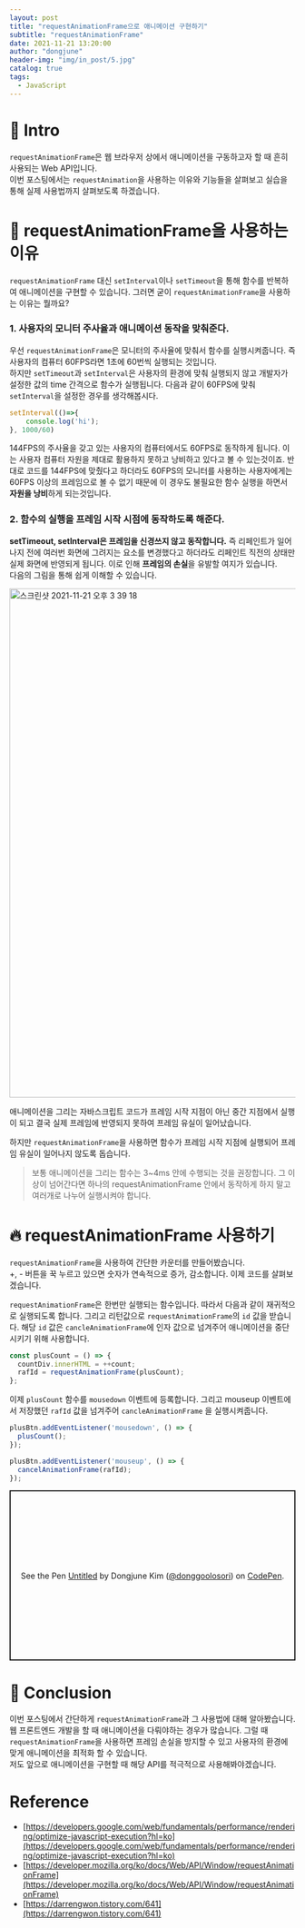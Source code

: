```yaml
---
layout: post
title: "requestAnimationFrame으로 애니메이션 구현하기" 
subtitle: "requestAnimationFrame"
date: 2021-11-21 13:20:00
author: "dongjune"
header-img: "img/in_post/5.jpg"
catalog: true
tags:
  - JavaScript 
---
```


# 🛫 Intro
`requestAnimationFrame`은 웹 브라우저 상에서 애니메이션을 구동하고자 할 때 흔히 사용되는 Web API입니다.  
이번 포스팅에서는 `requestAnimation`을 사용하는 이유와 기능들을 살펴보고 실습을 통해 실제 사용법까지 살펴보도록 하겠습니다.  
# 🤔 requestAnimationFrame을 사용하는 이유
`requestAnimationFrame` 대신 `setInterval`이나 `setTimeout`을 통해 함수를 반복하여 애니메이션을 구현할 수 있습니다. 그러면 굳이 `requestAnimationFrame`을 사용하는 이유는 뭘까요?  
### 1. 사용자의 모니터 주사율과 애니메이션 동작을 맞춰준다.
우선 `requestAnimationFrame`은 모니터의 주사율에 맞춰서 함수를 실행시켜줍니다. 즉 사용자의 컴퓨터 60FPS라면 1초에 60번씩 실행되는 것입니다.  
하지만 `setTimeout`과 `setInterval`은 사용자의 환경에 맞춰 실행되지 않고 개발자가 설정한 값의 time 간격으로 함수가 실행됩니다. 다음과 같이 60FPS에 맞춰 `setInterval`을 설정한 경우를 생각해봅시다.
```js
setInterval(()=>{
    console.log('hi');
}, 1000/60)
```
144FPS의 주사율을 갖고 있는 사용자의 컴퓨터에서도 60FPS로 동작하게 됩니다. 이는 사용자 컴퓨터 자원을 제대로 활용하지 못하고 낭비하고 있다고 볼 수 있는것이죠. 반대로 코드를 144FPS에 맞췄다고 하더라도 60FPS의 모니터를 사용하는 사용자에게는 60FPS 이상의 프레임으로 볼 수 없기 때문에 이 경우도 불필요한 함수 실행을 하면서 **자원을 낭비**하게 되는것입니다.
### 2. 함수의 실행을 프레임 시작 시점에 동작하도록 해준다.
**setTimeout, setInterval은 프레임을 신경쓰지 않고 동작합니다.** 즉 리페인트가 일어나지 전에 여러번 화면에 그려지는 요소를 변경했다고 하더라도 리페인트 직전의 상태만 실제 화면에 반영되게 됩니다. 이로 인해 **프레임의 손실**을 유발할 여지가 있습니다.  
다음의 그림을 통해 쉽게 이해할 수 있습니다.  

<img width="897" alt="스크린샷 2021-11-21 오후 3 39 18" src="https://user-images.githubusercontent.com/53213397/142752445-7d44dbf3-9524-4a33-a635-0bbd3162e7ed.png">

애니메이션을 그리는 자바스크립트 코드가 프레임 시작 지점이 아닌 중간 지점에서 실행이 되고 결국 실제 프레임에 반영되지 못하여 프레임 유실이 일어났습니다.  
  
하지만 `requestAnimationFrame`을 사용하면 함수가 프레임 시작 지점에 실행되어 프레임 유실이 일어나지 않도록 돕습니다. 
> 보통 애니메이션을 그리는 함수는 3~4ms 안에 수행되는 것을 권장합니다. 그 이상이 넘어간다면 하나의 requestAnimationFrame 안에서 동작하게 하지 말고 여러개로 나누어 실행시켜야 합니다.
  
# 🔥 requestAnimationFrame 사용하기
`requestAnimationFrame`을 사용하여 간단한 카운터를 만들어봤습니다.  
+, - 버튼을 꾹 누르고 있으면 숫자가 연속적으로 증가, 감소합니다. 이제 코드를 살펴보겠습니다.  

`requestAnimationFrame`은 한번만 실행되는 함수입니다. 따라서 다음과 같이 재귀적으로 실행되도록 합니다. 그리고 리턴값으로 `requestAnimationFrame`의 `id` 값을 받습니다. 해당 `id` 값은 `cancleAnimationFrame`에 인자 값으로 넘겨주어 애니메이션을 중단시키기 위해 사용합니다.
```js
const plusCount = () => {
  countDiv.innerHTML = ++count;
  rafId = requestAnimationFrame(plusCount);
};
```
이제 `plusCount` 함수를 `mousedown` 이벤트에 등록합니다. 그리고 mouseup 이벤트에서 저장했던 `rafId` 값을 넘겨주어 `cancleAnimationFrame` 을 실행시켜줍니다. 
```js
plusBtn.addEventListener('mousedown', () => {
  plusCount();
});

plusBtn.addEventListener('mouseup', () => {
  cancelAnimationFrame(rafId);
});
```

<p class="codepen" data-height="300" data-default-tab="html,result" data-slug-hash="XWaQXMJ" data-user="donggoolosori" style="height: 300px; box-sizing: border-box; display: flex; align-items: center; justify-content: center; border: 2px solid; margin: 1em 0; padding: 1em;">
  <span>See the Pen <a href="https://codepen.io/donggoolosori/pen/XWaQXMJ">
  Untitled</a> by Dongjune Kim (<a href="https://codepen.io/donggoolosori">@donggoolosori</a>)
  on <a href="https://codepen.io">CodePen</a>.</span>
</p>
<script async src="https://cpwebassets.codepen.io/assets/embed/ei.js"></script>





# 🚀 Conclusion
이번 포스팅에서 간단하게 `requestAnimationFrame`과 그 사용법에 대해 알아봤습니다.  
웹 프론트엔드 개발을 할 때 애니메이션을 다뤄야하는 경우가 많습니다. 그럴 때 `requestAnimationFrame`을 사용하면 프레임 손실을 방지할 수 있고 사용자의 환경에 맞게 애니메이션을 최적화 할 수 있습니다.  
저도 앞으로 애니메이션을 구현할 때 해당 API를 적극적으로 사용해봐야겠습니다.  
# Reference
- [https://developers.google.com/web/fundamentals/performance/rendering/optimize-javascript-execution?hl=ko](https://developers.google.com/web/fundamentals/performance/rendering/optimize-javascript-execution?hl=ko)
- [https://developer.mozilla.org/ko/docs/Web/API/Window/requestAnimationFrame](https://developer.mozilla.org/ko/docs/Web/API/Window/requestAnimationFrame)
- [https://darrengwon.tistory.com/641](https://darrengwon.tistory.com/641)